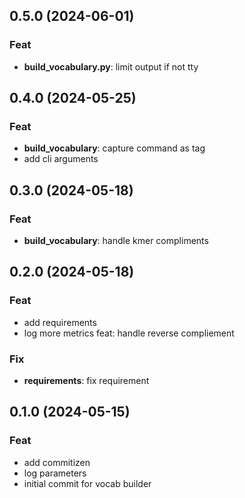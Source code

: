 ## 0.5.0 (2024-06-01)

### Feat

- **build_vocabulary.py**: limit output if not tty

## 0.4.0 (2024-05-25)

### Feat

- **build_vocabulary**: capture command as tag
- add cli arguments

## 0.3.0 (2024-05-18)

### Feat

- **build_vocabulary**: handle kmer compliments

## 0.2.0 (2024-05-18)

### Feat

- add requirements
- log more metrics feat: handle reverse compliement

### Fix

- **requirements**: fix requirement

## 0.1.0 (2024-05-15)

### Feat

- add commitizen
- log parameters
- initial commit for vocab builder
